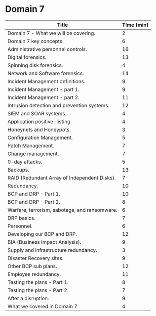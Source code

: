 # Domain 7

| Title                                          | TIme (min) |
| ---------------------------------------------- | ---------- |
| Domain 7 - What we  will be covering.          | 2          |
| Domain 7 key concepts.                         | 6          |
| Administrative personnel controls.             | 16         |
| Digital forensics.                             | 13         |
| Spinning disk forensics.                       | 4          |
| Network and Software forensics.                | 14         |
| Incident Management definitions.               | 9          |
| Incident Management - part 1.                  | 9          |
| Incident Management - part 2.                  | 11         |
| Intrusion detection and prevention  systems.   | 12         |
| SIEM and SOAR systems.                         | 4          |
| Application positive-listing.                  | 4          |
| Honeynets and Honeypots.                       | 3          |
| Configuration Management.                      | 5          |
| Patch Management.                              | 7          |
| Change management.                             | 7          |
| 0-day attacks.                                 | 5          |
| Backups.                                       | 13         |
| RAID (Redundant Array of Independent  Disks).  | 7          |
| Redundancy.                                    | 10         |
| BCP and DRP - Part 1.                          | 10         |
| BCP and DRP - Part 2.                          | 8          |
| Warfare, terrorism, sabotage, and  ransomware. | 6          |
| DRP basics.                                    | 7          |
| Personnel.                                     | 6          |
| Developing our BCP and DRP.                    | 12         |
| BIA (Business Impact Analysis).                | 9          |
| Supply and infrastructure redundancy.          | 3          |
| Disaster Recovery sites.                       | 9          |
| Other BCP sub plans.                           | 12         |
| Employee redundancy.                           | 11         |
| Testing the plans - Part 1.                    | 8          |
| Testing the plans - Part 2.                    | 7          |
| After a disruption.                            | 9          |
| What we covered in Domain 7.                   | 4          |